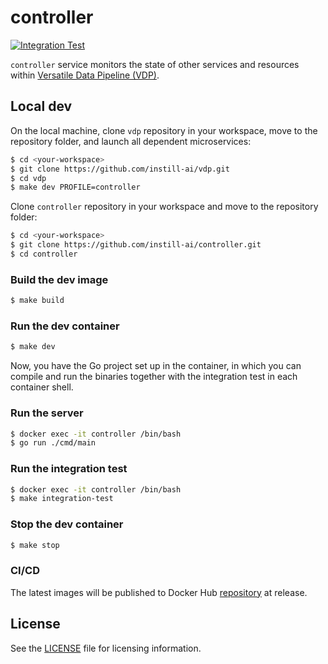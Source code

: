 # controller
[![Integration Test](https://github.com/instill-ai/controller/actions/workflows/integration-test.yml/badge.svg)](https://github.com/instill-ai/controller/actions/workflows/integration-test.yml)

`controller` service monitors the state of other services and resources within [Versatile Data Pipeline (VDP)](https://github.com/instill-ai/vdp).

## Local dev

On the local machine, clone `vdp` repository in your workspace, move to the repository folder, and launch all dependent microservices:
```bash
$ cd <your-workspace>
$ git clone https://github.com/instill-ai/vdp.git
$ cd vdp
$ make dev PROFILE=controller
```

Clone `controller` repository in your workspace and move to the repository folder:
```bash
$ cd <your-workspace>
$ git clone https://github.com/instill-ai/controller.git
$ cd controller
```

### Build the dev image

```bash
$ make build
```

### Run the dev container

```bash
$ make dev
```

Now, you have the Go project set up in the container, in which you can compile and run the binaries together with the integration test in each container shell.

### Run the server

```bash
$ docker exec -it controller /bin/bash
$ go run ./cmd/main
```

### Run the integration test

```bash
$ docker exec -it controller /bin/bash
$ make integration-test
```

### Stop the dev container

```bash
$ make stop
```

### CI/CD

The latest images will be published to Docker Hub [repository](https://hub.docker.com/r/instill/controller) at release.

## License

See the [LICENSE](./LICENSE) file for licensing information.
